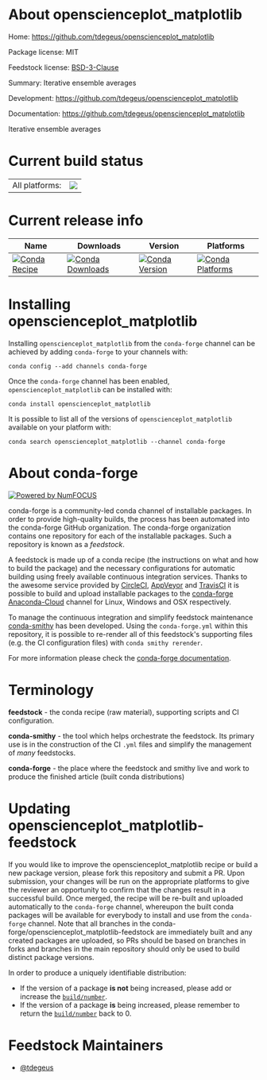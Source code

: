 About openscienceplot_matplotlib
================================

Home: https://github.com/tdegeus/openscienceplot_matplotlib

Package license: MIT

Feedstock license: [BSD-3-Clause](https://github.com/conda-forge/openscienceplot_matplotlib-feedstock/blob/master/LICENSE.txt)

Summary: Iterative ensemble averages

Development: https://github.com/tdegeus/openscienceplot_matplotlib

Documentation: https://github.com/tdegeus/openscienceplot_matplotlib

Iterative ensemble averages

Current build status
====================


<table><tr><td>All platforms:</td>
    <td>
      <a href="https://dev.azure.com/conda-forge/feedstock-builds/_build/latest?definitionId=12257&branchName=master">
        <img src="https://dev.azure.com/conda-forge/feedstock-builds/_apis/build/status/openscienceplot_matplotlib-feedstock?branchName=master">
      </a>
    </td>
  </tr>
</table>

Current release info
====================

| Name | Downloads | Version | Platforms |
| --- | --- | --- | --- |
| [![Conda Recipe](https://img.shields.io/badge/recipe-openscienceplot_matplotlib-green.svg)](https://anaconda.org/conda-forge/openscienceplot_matplotlib) | [![Conda Downloads](https://img.shields.io/conda/dn/conda-forge/openscienceplot_matplotlib.svg)](https://anaconda.org/conda-forge/openscienceplot_matplotlib) | [![Conda Version](https://img.shields.io/conda/vn/conda-forge/openscienceplot_matplotlib.svg)](https://anaconda.org/conda-forge/openscienceplot_matplotlib) | [![Conda Platforms](https://img.shields.io/conda/pn/conda-forge/openscienceplot_matplotlib.svg)](https://anaconda.org/conda-forge/openscienceplot_matplotlib) |

Installing openscienceplot_matplotlib
=====================================

Installing `openscienceplot_matplotlib` from the `conda-forge` channel can be achieved by adding `conda-forge` to your channels with:

```
conda config --add channels conda-forge
```

Once the `conda-forge` channel has been enabled, `openscienceplot_matplotlib` can be installed with:

```
conda install openscienceplot_matplotlib
```

It is possible to list all of the versions of `openscienceplot_matplotlib` available on your platform with:

```
conda search openscienceplot_matplotlib --channel conda-forge
```


About conda-forge
=================

[![Powered by NumFOCUS](https://img.shields.io/badge/powered%20by-NumFOCUS-orange.svg?style=flat&colorA=E1523D&colorB=007D8A)](http://numfocus.org)

conda-forge is a community-led conda channel of installable packages.
In order to provide high-quality builds, the process has been automated into the
conda-forge GitHub organization. The conda-forge organization contains one repository
for each of the installable packages. Such a repository is known as a *feedstock*.

A feedstock is made up of a conda recipe (the instructions on what and how to build
the package) and the necessary configurations for automatic building using freely
available continuous integration services. Thanks to the awesome service provided by
[CircleCI](https://circleci.com/), [AppVeyor](https://www.appveyor.com/)
and [TravisCI](https://travis-ci.com/) it is possible to build and upload installable
packages to the [conda-forge](https://anaconda.org/conda-forge)
[Anaconda-Cloud](https://anaconda.org/) channel for Linux, Windows and OSX respectively.

To manage the continuous integration and simplify feedstock maintenance
[conda-smithy](https://github.com/conda-forge/conda-smithy) has been developed.
Using the ``conda-forge.yml`` within this repository, it is possible to re-render all of
this feedstock's supporting files (e.g. the CI configuration files) with ``conda smithy rerender``.

For more information please check the [conda-forge documentation](https://conda-forge.org/docs/).

Terminology
===========

**feedstock** - the conda recipe (raw material), supporting scripts and CI configuration.

**conda-smithy** - the tool which helps orchestrate the feedstock.
                   Its primary use is in the construction of the CI ``.yml`` files
                   and simplify the management of *many* feedstocks.

**conda-forge** - the place where the feedstock and smithy live and work to
                  produce the finished article (built conda distributions)


Updating openscienceplot_matplotlib-feedstock
=============================================

If you would like to improve the openscienceplot_matplotlib recipe or build a new
package version, please fork this repository and submit a PR. Upon submission,
your changes will be run on the appropriate platforms to give the reviewer an
opportunity to confirm that the changes result in a successful build. Once
merged, the recipe will be re-built and uploaded automatically to the
`conda-forge` channel, whereupon the built conda packages will be available for
everybody to install and use from the `conda-forge` channel.
Note that all branches in the conda-forge/openscienceplot_matplotlib-feedstock are
immediately built and any created packages are uploaded, so PRs should be based
on branches in forks and branches in the main repository should only be used to
build distinct package versions.

In order to produce a uniquely identifiable distribution:
 * If the version of a package **is not** being increased, please add or increase
   the [``build/number``](https://docs.conda.io/projects/conda-build/en/latest/resources/define-metadata.html#build-number-and-string).
 * If the version of a package **is** being increased, please remember to return
   the [``build/number``](https://docs.conda.io/projects/conda-build/en/latest/resources/define-metadata.html#build-number-and-string)
   back to 0.

Feedstock Maintainers
=====================

* [@tdegeus](https://github.com/tdegeus/)

